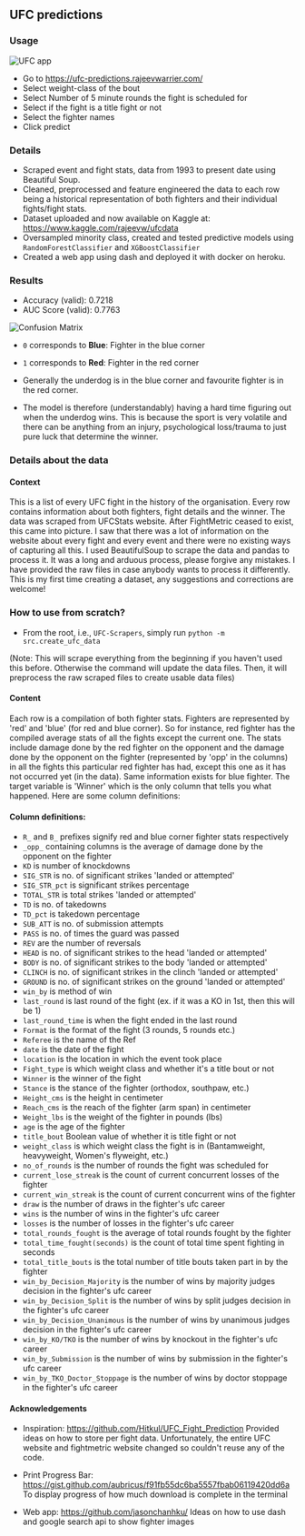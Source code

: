 ## UFC predictions


### Usage

![UFC app](https://github.com/WarrierRajeev/UFC-Scrapers/blob/master/ufc-app.png)

- Go to https://ufc-predictions.rajeevwarrier.com/
- Select weight-class of the bout
- Select Number of 5 minute rounds the fight is scheduled for
- Select if the fight is a title fight or not
- Select the fighter names
- Click predict

### Details

- Scraped event and fight stats, data from 1993 to present date using Beautiful Soup.
- Cleaned, preprocessed and feature engineered the data to each row being a historical representation of both fighters and their individual fights/fight stats.
- Dataset uploaded and now available on Kaggle at: https://www.kaggle.com/rajeevw/ufcdata
- Oversampled minority class, created and tested predictive models using `RandomForestClassifier` and `XGBoostClassifier`
- Created a web app using dash and deployed it with docker on heroku.

### Results

- Accuracy (valid): 0.7218
- AUC Score (valid): 0.7763

![Confusion Matrix](https://github.com/WarrierRajeev/UFC-Scrapers/blob/master/conf-matrix.png)

- `0` corresponds to **Blue**: Fighter in the blue corner
- `1` corresponds to **Red**: Fighter in the red corner

- Generally the underdog is in the blue corner and favourite fighter is in the red corner.
- The model is therefore (understandably) having a hard time figuring out when the underdog wins. This is because the sport is very volatile and there can be anything from an injury, psychological loss/trauma to just pure luck that determine the winner.

### Details about the data

#### Context

This is a list of every UFC fight in the history of the organisation. Every row contains information about both fighters, fight details and the winner. The data was scraped from UFCStats website. After FightMetric ceased to exist, this came into picture. I saw that there was a lot of information on the website about every fight and every event and there were no existing ways of capturing all this. I used BeautifulSoup to scrape the data and pandas to process it. It was a long and arduous process, please forgive any mistakes. I have provided the raw files in case anybody wants to process it differently. This is my first time creating a dataset, any suggestions and corrections are welcome!

### How to use from scratch?

- From the root, i.e., `UFC-Scrapers`, simply run `python -m src.create_ufc_data`

(Note: This will scrape everything from the beginning if you haven't used this before.
Otherwise the command will update the data files. Then, it will preprocess the raw scraped files to create usable data files)

#### Content

Each row is a compilation of both fighter stats. Fighters are represented by 'red' and 'blue' (for red and blue corner). So for instance, red fighter has the compiled average stats of all the fights except the current one. The stats include damage done by the red fighter on the opponent and the damage done by the opponent on the fighter (represented by 'opp' in the columns) in all the fights this particular red fighter has had, except this one as it has not occurred yet (in the data). Same information exists for blue fighter. The target variable is 'Winner' which is the only column that tells you what happened.
Here are some column definitions:

#### Column definitions:

- `R_` and `B_` prefixes signify red and blue corner fighter stats respectively
- `_opp_` containing columns is the average of damage done by the opponent on the fighter
- `KD` is number of knockdowns
- `SIG_STR` is no. of significant strikes 'landed or attempted'
- `SIG_STR_pct` is significant strikes percentage
- `TOTAL_STR` is total strikes 'landed or attempted'
- `TD` is no. of takedowns
- `TD_pct` is takedown percentage
- `SUB_ATT` is no. of submission attempts
- `PASS` is no. of times the guard was passed
- `REV` are the number of reversals
- `HEAD` is no. of significant strikes to the head 'landed or attempted'
- `BODY` is no. of significant strikes to the body 'landed or attempted'
- `CLINCH` is no. of significant strikes in the clinch 'landed or attempted'
- `GROUND` is no. of significant strikes on the ground 'landed or attempted'
- `win_by` is method of win
- `last_round` is last round of the fight (ex. if it was a KO in 1st, then this will be 1)
- `last_round_time` is when the fight ended in the last round
- `Format` is the format of the fight (3 rounds, 5 rounds etc.)
- `Referee` is the name of the Ref
- `date` is the date of the fight
- `location` is the location in which the event took place
- `Fight_type` is which weight class and whether it's a title bout or not
- `Winner` is the winner of the fight
- `Stance` is the stance of the fighter (orthodox, southpaw, etc.)
- `Height_cms` is the height in centimeter
- `Reach_cms` is the reach of the fighter (arm span) in centimeter
- `Weight_lbs` is the weight of the fighter in pounds (lbs)
- `age` is the age of the fighter
- `title_bout` Boolean value of whether it is title fight or not
- `weight_class` is which weight class the fight is in (Bantamweight, heavyweight, Women's flyweight, etc.)
- `no_of_rounds` is the number of rounds the fight was scheduled for
- `current_lose_streak` is the count of current concurrent losses of the fighter
- `current_win_streak` is the count of current concurrent wins of the fighter
- `draw` is the number of draws in the fighter's ufc career
- `wins` is the number of wins in the fighter's ufc career
- `losses` is the number of losses in the fighter's ufc career
- `total_rounds_fought` is the average of total rounds fought by the fighter
- `total_time_fought(seconds)` is the count of total time spent fighting in seconds
- `total_title_bouts` is the total number of title bouts taken part in by the fighter
- `win_by_Decision_Majority` is the number of wins by majority judges decision in the fighter's ufc career
- `win_by_Decision_Split` is the number of wins by split judges decision in the fighter's ufc career
- `win_by_Decision_Unanimous` is the number of wins by unanimous judges decision in the fighter's ufc career
- `win_by_KO/TKO` is the number of wins by knockout in the fighter's ufc career
- `win_by_Submission` is the number of wins by submission in the fighter's ufc career
- `win_by_TKO_Doctor_Stoppage` is the number of wins by doctor stoppage in the fighter's ufc career

#### Acknowledgements

- Inspiration: https://github.com/Hitkul/UFC_Fight_Prediction
Provided ideas on how to store per fight data. Unfortunately, the entire UFC website and fightmetric website changed so couldn't reuse any of the code.

- Print Progress Bar: https://gist.github.com/aubricus/f91fb55dc6ba5557fbab06119420dd6a
To display progress of how much download is complete in the terminal

- Web app: https://github.com/jasonchanhku/
Ideas on how to use dash and google search api to show fighter images

